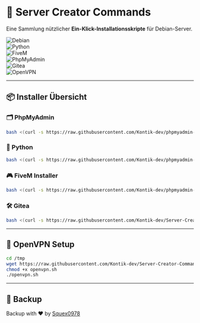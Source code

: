 # 🚀 Server Creator Commands  

Eine Sammlung nützlicher **Ein-Klick-Installationsskripte** für Debian-Server.  

![Debian](https://img.shields.io/badge/Debian-Server-red?logo=debian&logoColor=white)  
![Python](https://img.shields.io/badge/Python-Installer-blue?logo=python&logoColor=white)  
![FiveM](https://img.shields.io/badge/GTA%20V-Server-darkgreen?logo=rockstargames&logoColor=white)  
![PhpMyAdmin](https://img.shields.io/badge/PhpMyAdmin-Setup-green?logo=data:image/svg+xml;base64,PHN2ZyBmaWxsPSIjZjZjYjAwIiB4bWxucz0iaHR0cDovL3d3dy53My5vcmcvMjAwMC9zdmciIHdpZHRoPSIxMjAiIGhlaWdodD0iMTIwIiB2aWV3Qm94PSIwIDAgMjU2IDI1NiI+PHBhdGggZD0iTTIwMy4yIDE5MC43Yy02LjQtMzkuMS0xNi44LTc2LjEtMzIuMS0xMTAuM0ExMzIuOCAxMzIuOCAwIDAwMTM2LjIgMCAxMDMuNyAwIDc0LjkgMTIuOCA1My40IDM0LjMgNDAuNyA1NS44IDQzLjUgNTggNTAgNTguOSA2NS4yIDYxLjcgMTAwLjggNjMuNyAxMzguMyA3OC44IDE2Ny41IDEwNS43IDE5MC43IDIwMy4yIDE5MC43eiIvPjwvc3ZnPg==)  
![Gitea](https://img.shields.io/badge/Gitea-Git-lightgrey?logo=gitea)  
![OpenVPN](https://img.shields.io/badge/OpenVPN-Security-yellow?logo=openvpn)  

---

## 📦 Installer Übersicht

### 🗂 PhpMyAdmin
```bash
bash <(curl -s https://raw.githubusercontent.com/Kontik-dev/phpmyadmin-creator/main/php.sh)
```

### 🐍 Python
```bash
bash <(curl -s https://raw.githubusercontent.com/Kontik-dev/phpmyadmin-creator/main/py.sh)
```

### 🎮 FiveM Installer
```bash
bash <(curl -s https://raw.githubusercontent.com/Kontik-dev/phpmyadmin-creator/main/fiveminstaller.sh)
```

### 🛠 Gitea
```bash
bash <(curl -s https://raw.githubusercontent.com/Kontik-dev/Server-Creator-Commands/refs/heads/main/gitea.sh)
```

---

## 🔐 OpenVPN Setup
```bash
cd /tmp
wget https://raw.githubusercontent.com/Kontik-dev/Server-Creator-Commands/refs/heads/main/openvpn.sh
chmod +x openvpn.sh
./openvpn.sh
```

---

## 👤 Backup
Backup with ❤️ by [Squex0978](https://github.com/Squex0978)

